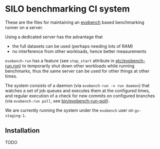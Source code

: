 # SILO benchmarking CI system

These are the files for maintaining an
[evobench](https://github.com/GenSpectrum/evobench/) based
benchmarking runner on a server.

Using a dedicated server has the advantage that

 * the full datasets can be used (perhaps needing lots of RAM)
 * no interference from other workloads, hence better measurements

`evobench-run` has a feature (see `stop_start` attribute in
[etc/evobench-run.ron](etc/evobench-run.ron)) to temporarily shut down
other workloads while running benchmarks, thus the same server can be
used for other things at other times.

The system consists of a daemon (via `evobench-run -v run daemon`)
that watches a set of job queues and executes them at the configured
times, and regular execution of a check for new commits on configured
branches (via `evobench-run poll`, see
[bin/evobench-run-poll](bin/evobench-run-poll)).

We are currently running the system under the `evobench` user on
`gs-staging-1`.

## Installation

TODO

